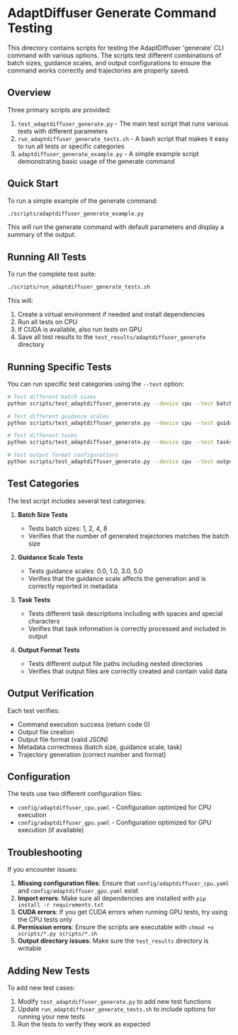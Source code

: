 # AdaptDiffuser Generate Command Testing

This directory contains scripts for testing the AdaptDiffuser 'generate' CLI command with various options. The scripts test different combinations of batch sizes, guidance scales, and output configurations to ensure the command works correctly and trajectories are properly saved.

## Overview

Three primary scripts are provided:

1. `test_adaptdiffuser_generate.py` - The main test script that runs various tests with different parameters
2. `run_adaptdiffuser_generate_tests.sh` - A bash script that makes it easy to run all tests or specific categories
3. `adaptdiffuser_generate_example.py` - A simple example script demonstrating basic usage of the generate command

## Quick Start

To run a simple example of the generate command:

```bash
./scripts/adaptdiffuser_generate_example.py
```

This will run the generate command with default parameters and display a summary of the output.

## Running All Tests

To run the complete test suite:

```bash
./scripts/run_adaptdiffuser_generate_tests.sh
```

This will:
1. Create a virtual environment if needed and install dependencies
2. Run all tests on CPU
3. If CUDA is available, also run tests on GPU
4. Save all test results to the `test_results/adaptdiffuser_generate` directory

## Running Specific Tests

You can run specific test categories using the `--test` option:

```bash
# Test different batch sizes
python scripts/test_adaptdiffuser_generate.py --device cpu --test batch

# Test different guidance scales
python scripts/test_adaptdiffuser_generate.py --device cpu --test guidance

# Test different tasks
python scripts/test_adaptdiffuser_generate.py --device cpu --test tasks

# Test output format configurations
python scripts/test_adaptdiffuser_generate.py --device cpu --test output
```

## Test Categories

The test script includes several test categories:

1. **Batch Size Tests**
   - Tests batch sizes: 1, 2, 4, 8
   - Verifies that the number of generated trajectories matches the batch size

2. **Guidance Scale Tests**
   - Tests guidance scales: 0.0, 1.0, 3.0, 5.0
   - Verifies that the guidance scale affects the generation and is correctly reported in metadata

3. **Task Tests**
   - Tests different task descriptions including with spaces and special characters
   - Verifies that task information is correctly processed and included in output

4. **Output Format Tests**
   - Tests different output file paths including nested directories
   - Verifies that output files are correctly created and contain valid data

## Output Verification

Each test verifies:
- Command execution success (return code 0)
- Output file creation
- Output file format (valid JSON)
- Metadata correctness (batch size, guidance scale, task)
- Trajectory generation (correct number and format)

## Configuration

The tests use two different configuration files:
- `config/adaptdiffuser_cpu.yaml` - Configuration optimized for CPU execution
- `config/adaptdiffuser_gpu.yaml` - Configuration optimized for GPU execution (if available)

## Troubleshooting

If you encounter issues:

1. **Missing configuration files**: Ensure that `config/adaptdiffuser_cpu.yaml` and `config/adaptdiffuser_gpu.yaml` exist
2. **Import errors**: Make sure all dependencies are installed with `pip install -r requirements.txt`
3. **CUDA errors**: If you get CUDA errors when running GPU tests, try using the CPU tests only
4. **Permission errors**: Ensure the scripts are executable with `chmod +x scripts/*.py scripts/*.sh`
5. **Output directory issues**: Make sure the `test_results` directory is writable

## Adding New Tests

To add new test cases:
1. Modify `test_adaptdiffuser_generate.py` to add new test functions
2. Update `run_adaptdiffuser_generate_tests.sh` to include options for running your new tests
3. Run the tests to verify they work as expected